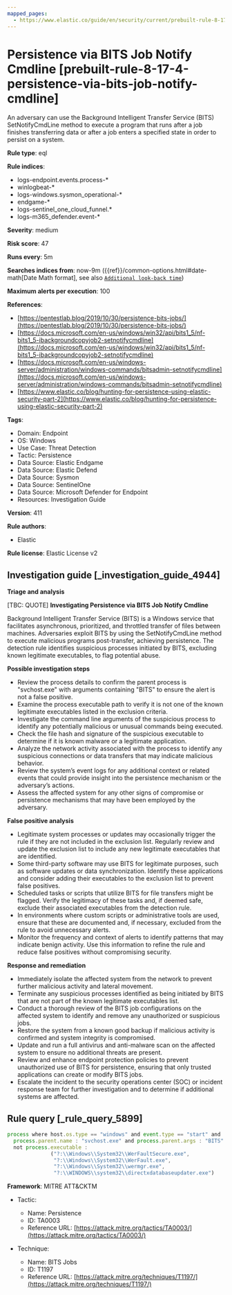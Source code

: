 ```yaml
---
mapped_pages:
  - https://www.elastic.co/guide/en/security/current/prebuilt-rule-8-17-4-persistence-via-bits-job-notify-cmdline.html
---
```


# Persistence via BITS Job Notify Cmdline [prebuilt-rule-8-17-4-persistence-via-bits-job-notify-cmdline]

An adversary can use the Background Intelligent Transfer Service (BITS) SetNotifyCmdLine method to execute a program that runs after a job finishes transferring data or after a job enters a specified state in order to persist on a system.

**Rule type**: eql

**Rule indices**:

* logs-endpoint.events.process-*
* winlogbeat-*
* logs-windows.sysmon_operational-*
* endgame-*
* logs-sentinel_one_cloud_funnel.*
* logs-m365_defender.event-*

**Severity**: medium

**Risk score**: 47

**Runs every**: 5m

**Searches indices from**: now-9m ({{ref}}/common-options.html#date-math[Date Math format], see also [`Additional look-back time`](docs-content://solutions/security/detect-and-alert/create-detection-rule.md#rule-schedule))

**Maximum alerts per execution**: 100

**References**:

* [https://pentestlab.blog/2019/10/30/persistence-bits-jobs/](https://pentestlab.blog/2019/10/30/persistence-bits-jobs/)
* [https://docs.microsoft.com/en-us/windows/win32/api/bits1_5/nf-bits1_5-ibackgroundcopyjob2-setnotifycmdline](https://docs.microsoft.com/en-us/windows/win32/api/bits1_5/nf-bits1_5-ibackgroundcopyjob2-setnotifycmdline)
* [https://docs.microsoft.com/en-us/windows-server/administration/windows-commands/bitsadmin-setnotifycmdline](https://docs.microsoft.com/en-us/windows-server/administration/windows-commands/bitsadmin-setnotifycmdline)
* [https://www.elastic.co/blog/hunting-for-persistence-using-elastic-security-part-2](https://www.elastic.co/blog/hunting-for-persistence-using-elastic-security-part-2)

**Tags**:

* Domain: Endpoint
* OS: Windows
* Use Case: Threat Detection
* Tactic: Persistence
* Data Source: Elastic Endgame
* Data Source: Elastic Defend
* Data Source: Sysmon
* Data Source: SentinelOne
* Data Source: Microsoft Defender for Endpoint
* Resources: Investigation Guide

**Version**: 411

**Rule authors**:

* Elastic

**Rule license**: Elastic License v2

## Investigation guide [_investigation_guide_4944]

**Triage and analysis**

[TBC: QUOTE]
**Investigating Persistence via BITS Job Notify Cmdline**

Background Intelligent Transfer Service (BITS) is a Windows service that facilitates asynchronous, prioritized, and throttled transfer of files between machines. Adversaries exploit BITS by using the SetNotifyCmdLine method to execute malicious programs post-transfer, achieving persistence. The detection rule identifies suspicious processes initiated by BITS, excluding known legitimate executables, to flag potential abuse.

**Possible investigation steps**

* Review the process details to confirm the parent process is "svchost.exe" with arguments containing "BITS" to ensure the alert is not a false positive.
* Examine the process executable path to verify it is not one of the known legitimate executables listed in the exclusion criteria.
* Investigate the command line arguments of the suspicious process to identify any potentially malicious or unusual commands being executed.
* Check the file hash and signature of the suspicious executable to determine if it is known malware or a legitimate application.
* Analyze the network activity associated with the process to identify any suspicious connections or data transfers that may indicate malicious behavior.
* Review the system’s event logs for any additional context or related events that could provide insight into the persistence mechanism or the adversary’s actions.
* Assess the affected system for any other signs of compromise or persistence mechanisms that may have been employed by the adversary.

**False positive analysis**

* Legitimate system processes or updates may occasionally trigger the rule if they are not included in the exclusion list. Regularly review and update the exclusion list to include any new legitimate executables that are identified.
* Some third-party software may use BITS for legitimate purposes, such as software updates or data synchronization. Identify these applications and consider adding their executables to the exclusion list to prevent false positives.
* Scheduled tasks or scripts that utilize BITS for file transfers might be flagged. Verify the legitimacy of these tasks and, if deemed safe, exclude their associated executables from the detection rule.
* In environments where custom scripts or administrative tools are used, ensure that these are documented and, if necessary, excluded from the rule to avoid unnecessary alerts.
* Monitor the frequency and context of alerts to identify patterns that may indicate benign activity. Use this information to refine the rule and reduce false positives without compromising security.

**Response and remediation**

* Immediately isolate the affected system from the network to prevent further malicious activity and lateral movement.
* Terminate any suspicious processes identified as being initiated by BITS that are not part of the known legitimate executables list.
* Conduct a thorough review of the BITS job configurations on the affected system to identify and remove any unauthorized or suspicious jobs.
* Restore the system from a known good backup if malicious activity is confirmed and system integrity is compromised.
* Update and run a full antivirus and anti-malware scan on the affected system to ensure no additional threats are present.
* Review and enhance endpoint protection policies to prevent unauthorized use of BITS for persistence, ensuring that only trusted applications can create or modify BITS jobs.
* Escalate the incident to the security operations center (SOC) or incident response team for further investigation and to determine if additional systems are affected.


## Rule query [_rule_query_5899]

```js
process where host.os.type == "windows" and event.type == "start" and
  process.parent.name : "svchost.exe" and process.parent.args : "BITS" and
  not process.executable :
              ("?:\\Windows\\System32\\WerFaultSecure.exe",
               "?:\\Windows\\System32\\WerFault.exe",
               "?:\\Windows\\System32\\wermgr.exe",
               "?:\\WINDOWS\\system32\\directxdatabaseupdater.exe")
```

**Framework**: MITRE ATT&CKTM

* Tactic:

    * Name: Persistence
    * ID: TA0003
    * Reference URL: [https://attack.mitre.org/tactics/TA0003/](https://attack.mitre.org/tactics/TA0003/)

* Technique:

    * Name: BITS Jobs
    * ID: T1197
    * Reference URL: [https://attack.mitre.org/techniques/T1197/](https://attack.mitre.org/techniques/T1197/)



